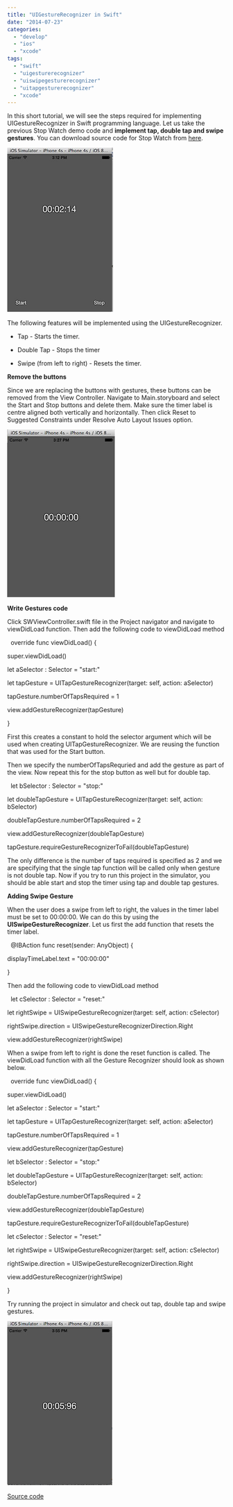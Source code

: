 ```yaml
---
title: "UIGestureRecognizer in Swift"
date: "2014-07-23"
categories: 
  - "develop"
  - "ios"
  - "xcode"
tags: 
  - "swift"
  - "uigesturerecognizer"
  - "uiswipegesturerecognizer"
  - "uitapgesturerecognizer"
  - "xcode"
---
```


In this short tutorial, we will see the steps required for implementing UIGestureRecognizer in Swift programming language. Let us take the previous Stop Watch demo code and **implement tap, double tap and swipe gestures**. You can download source code for Stop Watch from [here](https://github.com/rshankras/SimpleStopDemo.git).

![201407231513.jpg](images/201407231513.jpg)

The following features will be implemented using the UIGestureRecognizer.

- Tap - Starts the timer.

- Double Tap - Stops the timer

- Swipe (from left to right) - Resets the timer.

**Remove the buttons**

Since we are replacing the buttons with gestures, these buttons can be removed from the View Controller. Navigate to Main.storyboard and select the Start and Stop buttons and delete them. Make sure the timer label is centre aligned both vertically and horizontally. Then click Reset to Suggested Constraints under Resolve Auto Layout Issues option.

![201407231527.jpg](images/201407231527.jpg)

**Write Gestures code**

Click SWViewController.swift file in the Project navigator and navigate to viewDidLoad function. Then add the following code to viewDidLoad method

  override func viewDidLoad() {

super.viewDidLoad()

let aSelector : Selector = "start:"

let tapGesture = UITapGestureRecognizer(target: self, action: aSelector)

tapGesture.numberOfTapsRequired = 1

view.addGestureRecognizer(tapGesture)

}

First this creates a constant to hold the selector argument which will be used when creating UITapGestureRecognizer. We are reusing the function that was used for the Start button.

Then we specify the numberOfTapsRequried and add the gesture as part of the view. Now repeat this for the stop button as well but for double tap.

  

  let bSelector : Selector = "stop:"

let doubleTapGesture = UITapGestureRecognizer(target: self, action: bSelector)

doubleTapGesture.numberOfTapsRequired = 2

view.addGestureRecognizer(doubleTapGesture)

tapGesture.requireGestureRecognizerToFail(doubleTapGesture)

  

The only difference is the number of taps required is specified as 2 and we are specifying that the single tap function will be called only when gesture is not double tap. Now if you try to run this project in the simulator, you should be able start and stop the timer using tap and double tap gestures.  

  

**Adding Swipe Gesture**

  

When the user does a swipe from left to right, the values in the timer label must be set to 00:00:00. We can do this by using the **UISwipeGestureRecognizer**. Let us first the add function that resets the timer label.

  

  @IBAction func reset(sender: AnyObject) {

displayTimeLabel.text \= "00:00:00"

}

  

Then add the following code to viewDidLoad method  

  

  let cSelector : Selector = "reset:"

let rightSwipe = UISwipeGestureRecognizer(target: self, action: cSelector)

rightSwipe.direction \= UISwipeGestureRecognizerDirection.Right

view.addGestureRecognizer(rightSwipe)

  

When a swipe from left to right is done the reset function is called. The viewDidLoad function with all the Gesture Recognizer should look as shown below.  

  

  override func viewDidLoad() {

super.viewDidLoad()

let aSelector : Selector = "start:"

let tapGesture = UITapGestureRecognizer(target: self, action: aSelector)

tapGesture.numberOfTapsRequired = 1

view.addGestureRecognizer(tapGesture)

let bSelector : Selector = "stop:"

let doubleTapGesture = UITapGestureRecognizer(target: self, action: bSelector)

doubleTapGesture.numberOfTapsRequired = 2

view.addGestureRecognizer(doubleTapGesture)

tapGesture.requireGestureRecognizerToFail(doubleTapGesture)

let cSelector : Selector = "reset:"

let rightSwipe = UISwipeGestureRecognizer(target: self, action: cSelector)

rightSwipe.direction \= UISwipeGestureRecognizerDirection.Right

view.addGestureRecognizer(rightSwipe)

  

}

  

Try running the project in simulator and check out tap, double tap and swipe gestures.  

  

![201407231555.jpg](images/201407231555.jpg)

  

[Source code](https://github.com/rshankras/StopWatchGesturesDemo.git)
